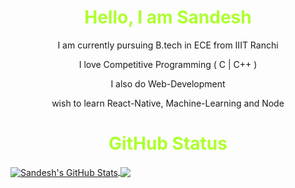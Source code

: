 <h1 align="center" style="color:greenyellow;">Hello, I am Sandesh</h1>
<p align="center"> I am currently pursuing B.tech in ECE from IIIT Ranchi</p>
<p align="center"> I love Competitive Programming ( C | C++ )</p>
<p align="center"> I also do Web-Development </p>
<p align="center"> wish to learn React-Native, Machine-Learning and Node </p>

<h1 align="center" style="color:greenyellow;">GitHub Status</h1>

<a href="https://github.com/sandesh-08/sandesh-08">
  <img align="center" src="https://github-readme-stats.vercel.app/api?username=sandesh-08&show_icons=true&line_height=40&count_private=true&title_color=ffffff&text_color=c9cacc&icon_color=2bbc8a&bg_color=1d1f21" alt="Sandesh's GitHub Stats" />
</a>


<a href="https://github.com/sandesh-08/sandesh-08">
  <img align="center" src="https://github-readme-stats.vercel.app/api/top-langs/?username=sandesh-08&title_color=ffffff&text_color=c9cacc&icon_color=2bbc8a&bg_color=1d1f21" />
</a>
